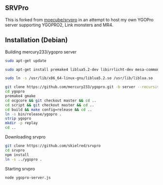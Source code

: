 ## SRVPro
This is forked from [moecube/srvpro](https://github.com/moecube/srvpro) in an
attempt to host my own YGOPro server supporting YGOPRO2, Link monsters and MR4.

## Installation (Debian)

Building mercury233/ygopro server
```bash
sudo apt-get update

sudo apt-get install premake4 liblua5.2-dev libirrlicht-dev mesa-common-dev libglu1-mesa-dev libfreetype6-dev

sudo ln -s /usr/lib/x86_64-linux-gnu/liblua5.2.so /usr/lib/liblua.so

git clone https://github.com/mercury233/ygopro.git -b server --recursive
cd ygopro
premake4 gmake
cd ocgcore && git checkout master && cd ..
cd script && git checkout master && cd ..
cd build && make config=release && cd ..
ln -s bin/release/ygopro .
strip ygopro
mkdir -p replay
cd ..
```

Downloading srvpro
```bash
git clone https://github.com/skielred/srvpro
cd srvpro
npm install
ln -s ../ygopro .
```

Starting srvpro
```bash
node ygopro-server.js
```
